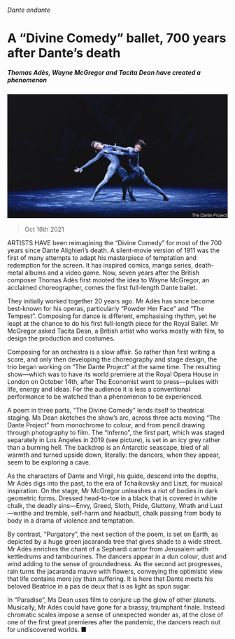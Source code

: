 ###### Dante andante

# A “Divine Comedy” ballet, 700 years after Dante’s death 

##### Thomas Adès, Wayne McGregor and Tacita Dean have created a phenomenon 

![image](images/20211016_BKP003_0.jpg) 

> Oct 16th 2021 

ARTISTS HAVE been reimagining the “Divine Comedy” for most of the 700 years since Dante Alighieri’s death. A silent-movie version of 1911 was the first of many attempts to adapt his masterpiece of temptation and redemption for the screen. It has inspired comics, manga series, death-metal albums and a video game. Now, seven years after the British composer Thomas Adès first mooted the idea to Wayne McGregor, an acclaimed choreographer, comes the first full-length Dante ballet.

They initially worked together 20 years ago. Mr Adès has since become best-known for his operas, particularly “Powder Her Face” and “The Tempest”. Composing for dance is different, emphasising rhythm, yet he leapt at the chance to do his first full-length piece for the Royal Ballet. Mr McGregor asked Tacita Dean, a British artist who works mostly with film, to design the production and costumes.


Composing for an orchestra is a slow affair. So rather than first writing a score, and only then developing the choreography and stage design, the trio began working on “The Dante Project” at the same time. The resulting show—which was to have its world premiere at the Royal Opera House in London on October 14th, after The Economist went to press—pulses with life, energy and ideas. For the audience it is less a conventional performance to be watched than a phenomenon to be experienced.

A poem in three parts, “The Divine Comedy” lends itself to theatrical staging. Ms Dean sketches the show’s arc, across three acts moving “The Dante Project” from monochrome to colour, and from pencil drawing through photography to film. The “Inferno”, the first part, which was staged separately in Los Angeles in 2019 (see picture), is set in an icy grey rather than a burning hell. The backdrop is an Antarctic seascape, bled of all warmth and turned upside down, literally: the dancers, when they appear, seem to be exploring a cave.

As the characters of Dante and Virgil, his guide, descend into the depths, Mr Adès digs into the past, to the era of Tchaikovsky and Liszt, for musical inspiration. On the stage, Mr McGregor unleashes a riot of bodies in dark geometric forms. Dressed head-to-toe in a black that is covered in white chalk, the deadly sins—Envy, Greed, Sloth, Pride, Gluttony, Wrath and Lust—writhe and tremble, self-harm and headbutt, chalk passing from body to body in a drama of violence and temptation.

By contrast, “Purgatory”, the next section of the poem, is set on Earth, as depicted by a huge green jacaranda tree that gives shade to a wide street. Mr Adès enriches the chant of a Sephardi cantor from Jerusalem with kettledrums and tambourines. The dancers appear in a dun colour, dust and wind adding to the sense of groundedness. As the second act progresses, rain turns the jacaranda mauve with flowers, conveying the optimistic view that life contains more joy than suffering. It is here that Dante meets his beloved Beatrice in a pas de deux that is as light as spun sugar.

In “Paradise”, Ms Dean uses film to conjure up the glow of other planets. Musically, Mr Adès could have gone for a brassy, triumphant finale. Instead chromatic scales impose a sense of unexpected wonder as, at the close of one of the first great premieres after the pandemic, the dancers reach out for undiscovered worlds. ■

